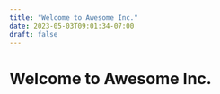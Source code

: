 ```yaml
---
title: "Welcome to Awesome Inc."
date: 2023-05-03T09:01:34-07:00
draft: false
---
```


# Welcome to Awesome Inc.
